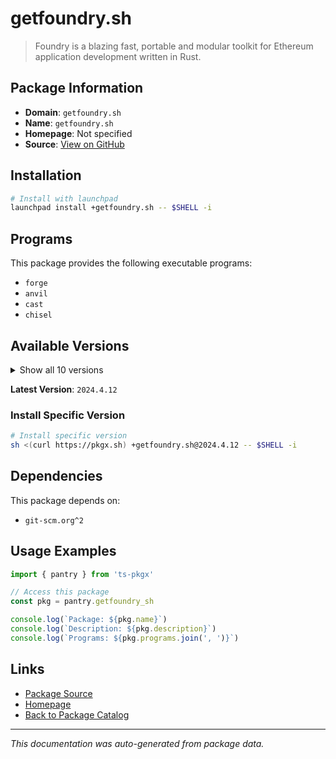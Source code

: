 # getfoundry.sh

> Foundry is a blazing fast, portable and modular toolkit for Ethereum application development written in Rust.

## Package Information

- **Domain**: `getfoundry.sh`
- **Name**: `getfoundry.sh`
- **Homepage**: Not specified
- **Source**: [View on GitHub](https://github.com/pkgxdev/pantry/tree/main/projects/getfoundry.sh/package.yml)

## Installation

```bash
# Install with launchpad
launchpad install +getfoundry.sh -- $SHELL -i
```

## Programs

This package provides the following executable programs:

- `forge`
- `anvil`
- `cast`
- `chisel`

## Available Versions

<details>
<summary>Show all 10 versions</summary>

- `2024.4.12`, `2023.12.7`, `2023.7.16`, `1.2.3`, `1.2.2`
- `1.2.1`, `1.2.0`, `1.1.0`, `1.0.0`, `0.3.0`

</details>

**Latest Version**: `2024.4.12`

### Install Specific Version

```bash
# Install specific version
sh <(curl https://pkgx.sh) +getfoundry.sh@2024.4.12 -- $SHELL -i
```

## Dependencies

This package depends on:

- `git-scm.org^2`

## Usage Examples

```typescript
import { pantry } from 'ts-pkgx'

// Access this package
const pkg = pantry.getfoundry_sh

console.log(`Package: ${pkg.name}`)
console.log(`Description: ${pkg.description}`)
console.log(`Programs: ${pkg.programs.join(', ')}`)
```

## Links

- [Package Source](https://github.com/pkgxdev/pantry/tree/main/projects/getfoundry.sh/package.yml)
- [Homepage](#)
- [Back to Package Catalog](../package-catalog.md)

---

*This documentation was auto-generated from package data.*
